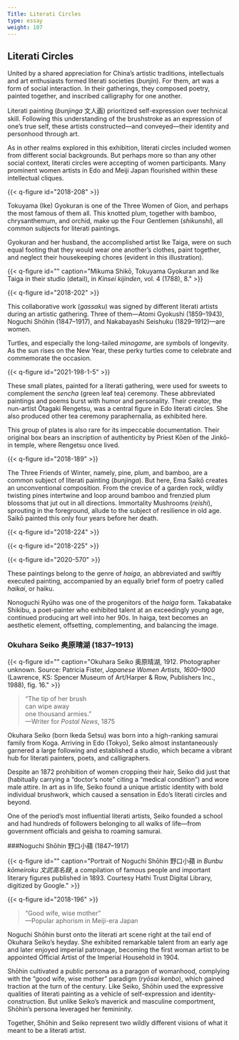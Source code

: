 ```yaml
---
Title: Literati Circles
type: essay
weight: 107
---
```

## Literati Circles

United by a shared appreciation for China’s artistic traditions, intellectuals and art enthusiasts formed literati societies (*bunjin*). For them, art was a form of social interaction. In their gatherings, they composed poetry, painted together, and inscribed calligraphy for one another.

Literati painting (*bunjinga* 文人画) prioritized self-expression over technical skill. Following this understanding of the brushstroke as an expression of one’s true self, these artists constructed—and conveyed—their identity and personhood through art.

As in other realms explored in this exhibition, literati circles included women from different social backgrounds. But perhaps more so than any other social context, literati circles were accepting of women participants. Many prominent women artists in Edo and Meiji Japan flourished within these intellectual cliques.

{{< q-figure id="2018-208" >}}

Tokuyama (Ike) Gyokuran is one of the Three Women of Gion, and perhaps the most famous of them all. This knotted plum, together with bamboo, chrysanthemum, and orchid, make up the Four Gentlemen (*shikunshi*), all common subjects for literati paintings.

Gyokuran and her husband, the accomplished artist Ike Taiga, were on such equal footing that they would wear one another’s clothes, paint together, and neglect their housekeeping chores (evident in this illustration).

{{< q-figure id="" caption="Mikuma Shikō, Tokuyama Gyokuran and Ike Taiga in their studio (detail), in *Kinsei kijinden*, vol. 4 (1788), 8." >}}

{{< q-figure id="2018-202" >}}

This collaborative work (*gassaku*) was signed by different literati artists during an artistic gathering. Three of them—Atomi Gyokushi (1859–1943), Noguchi Shōhin (1847–1917), and Nakabayashi Seishuku (1829–1912)—are women.

Turtles, and especially the long-tailed *minogame*, are symbols of longevity. As the sun rises on the New Year, these perky turtles come to celebrate and commemorate the occasion.

{{< q-figure id="2021-198-1-5" >}}

These small plates, painted for a literati gathering, were used for sweets to complement the *sencha* (green leaf tea) ceremony. These abbreviated paintings and poems burst with humor and personality. Their creator, the nun-artist Ōtagaki Rengetsu, was a central figure in Edo literati circles. She also produced other tea ceremony paraphernalia, as exhibited here.

This group of plates is also rare for its impeccable documentation. Their original box bears an inscription of authenticity by Priest Kōen of the Jinkō-in temple, where Rengetsu once lived.

{{< q-figure id="2018-189" >}}

The Three Friends of Winter, namely, pine, plum, and bamboo, are a common subject of literati painting (*bunjinga*). But here, Ema Saikō creates an unconventional composition. From the crevice of a garden rock, wildly twisting pines intertwine and loop around bamboo and frenzied plum blossoms that jut out in all directions. Immortality Mushrooms (*reishi*), sprouting in the foreground, allude to the subject of resilience in old age. Saikō painted this only four years before her death.

{{< q-figure id="2018-224" >}}

{{< q-figure id="2018-225" >}}

{{< q-figure id="2020-570" >}}

These paintings belong to the genre of *haiga*, an abbreviated and swiftly executed painting, accompanied by an equally brief form of poetry called *haikai*, or haiku.

Nonoguchi Ryūho was one of the progenitors of the *haiga* form. Takabatake Shikibu, a poet-painter who exhibited talent at an exceedingly young age, continued producing art well into her 90s. In haiga, text becomes an aesthetic element, offsetting, complementing, and balancing the image.

### Okuhara Seiko 奥原晴湖 (1837–1913)

{{< q-figure id="" caption="Okuhara Seiko 奥原晴湖, 1912. Photographer unknown. Source: Patricia Fister, *Japanese Women Artists, 1600–1900* (Lawrence, KS: Spencer Museum of Art/Harper & Row, Publishers Inc., 1988), fig. 16." >}}

>“The tip of her brush<br />
>can wipe away<br />
>one thousand armies.”<br />
>—Writer for *Postal News*, 1875

Okuhara Seiko (born Ikeda Setsu) was born into a high-ranking samurai family from Koga. Arriving in Edo (Tokyo), Seiko almost instantaneously garnered a large following and established a studio, which became a vibrant hub for literati painters, poets, and calligraphers.

Despite an 1872 prohibition of women cropping their hair, Seiko did just that (habitually carrying a “doctor’s note” citing a “medical condition”) and wore male attire. In art as in life, Seiko found a unique artistic identity with bold individual brushwork, which caused a sensation in Edo’s literati circles and beyond.

One of the period’s most influential literati artists, Seiko founded a school and had hundreds of followers belonging to all walks of life—from government officials and geisha to roaming samurai.

###Noguchi Shōhin 野口小蘋 (1847–1917)

{{< q-figure id="" caption="Portrait of Noguchi Shōhin 野口小蘋 in *Bunbu kōmeiroku 文武高名録*, a compilation of famous people and important literary figures published in 1893. Courtesy Hathi Trust Digital Library, digitized by Google." >}}

{{< q-figure id="2018-196" >}}

>“Good wife, wise mother”<br />
>—Popular aphorism in Meiji-era Japan

Noguchi Shōhin burst onto the literati art scene right at the tail end of Okuhara Seiko’s heyday. She exhibited remarkable talent from an early age and later enjoyed imperial patronage, becoming the first woman artist to be appointed Official Artist of the Imperial Household in 1904.

Shōhin cultivated a public persona as a paragon of womanhood, complying with the “good wife, wise mother” paradigm (*ryōsai kenbo*), which gained traction at the turn of the century. Like Seiko, Shōhin used the expressive qualities of literati painting as a vehicle of self-expression and identity-construction. But unlike Seiko’s maverick and masculine comportment, Shōhin’s persona leveraged her femininity.

Together, Shōhin and Seiko represent two wildly different visions of what it meant to be a literati artist.
